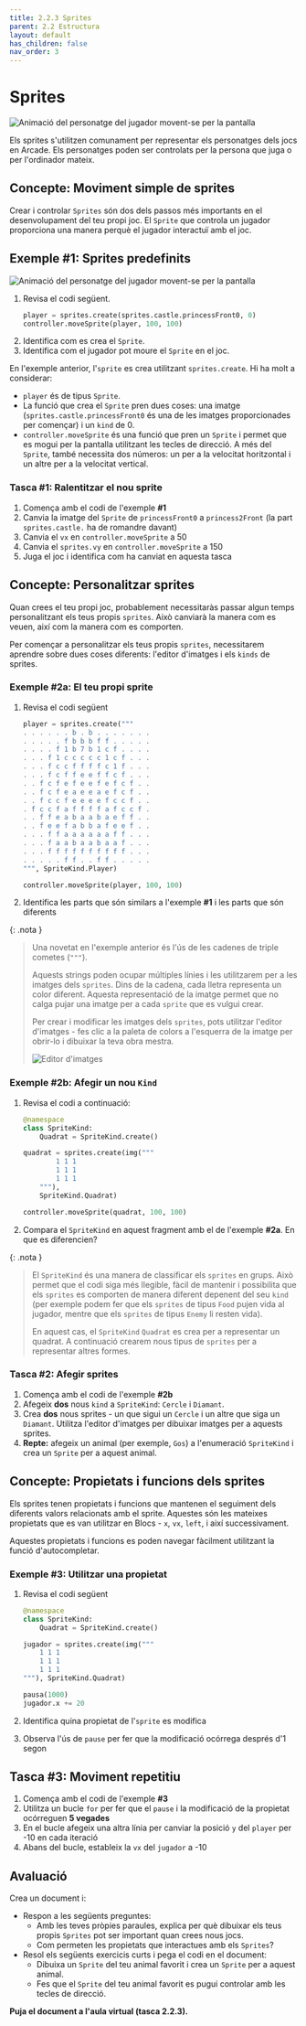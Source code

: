 ```yaml
---
title: 2.2.3 Sprites
parent: 2.2 Estructura
layout: default
has_children: false
nav_order: 3
---
```


# Sprites

![Animació del personatge del jugador movent-se per la pantalla](https://cdn.makecode.com/blob/95f842d0c5da22912859beb919f1f97aa7222125/static/courses/csintro3/structure/sprites.gif)

Els sprites s'utilitzen comunament per representar els personatges dels jocs en Arcade. Els personatges poden ser controlats per la persona que juga o per l'ordinador mateix.

## Concepte: Moviment simple de sprites

Crear i controlar `Sprites` són dos dels passos més importants en el desenvolupament del teu propi joc. El `Sprite` que controla un jugador proporciona una manera perquè el jugador interactuï amb el joc.

## Exemple #1: Sprites predefinits

![Animació del personatge del jugador movent-se per la pantalla](https://cdn.makecode.com/blob/20eef3c42bbbda873d05756b6677476da957678e/static/courses/csintro3/structure/first-player-character.gif)

1. Revisa el codi següent.
   ```python
   player = sprites.create(sprites.castle.princessFront0, 0)
   controller.moveSprite(player, 100, 100)
   ```
2. Identifica com es crea el `Sprite`.
3. Identifica com el jugador pot moure el `Sprite` en el joc.

En l'exemple anterior, l'`sprite` es crea utilitzant `sprites.create`. Hi ha molt a considerar:

- `player` és de tipus `Sprite`.
- La funció que crea el `Sprite` pren dues coses: una imatge (`sprites.castle.princessFront0` és una de les imatges proporcionades per començar) i un `kind` de 0.
- `controller.moveSprite` és una funció que pren un `Sprite` i permet que es mogui per la pantalla utilitzant les tecles de direcció. A més del `Sprite`, també necessita dos números: un per a la velocitat horitzontal i un altre per a la velocitat vertical.

### Tasca #1: Ralentitzar el nou sprite

1. Comença amb el codi de l'exemple **#1**
2. Canvia la imatge del `Sprite` de `princessFront0` a `princess2Front` (la part `sprites.castle.` ha de romandre davant)
3. Canvia el `vx` en `controller.moveSprite` a 50
4. Canvia el `sprites.vy` en `controller.moveSprite` a 150
5. Juga el joc i identifica com ha canviat en aquesta tasca

## Concepte: Personalitzar sprites

Quan crees el teu propi joc, probablement necessitaràs passar algun temps personalitzant els teus propis `sprites`. Això canviarà la manera com es veuen, així com la manera com es comporten.

Per començar a personalitzar els teus propis `sprites`, necessitarem aprendre sobre dues coses diferents: l'editor d'imatges i els `kinds` de sprites.

### Exemple #2a: El teu propi sprite

1. Revisa el codi següent

   ```python
   player = sprites.create("""
   . . . . . . b . b . . . . . . .
   . . . . . f b b b f f . . . . .
   . . . . f 1 b 7 b 1 c f . . . .
   . . . f 1 c c c c c 1 c f . . .
   . . . f c c f f f f c 1 f . . .
   . . . f c f f e e f f c f . . .
   . . f c f e f e e f e f c f . .
   . . f c f e a e e a e f c f . .
   . . f c c f e e e e f c c f . .
   . f c c f a f f f f a f c c f .
   . . f f e a b a a b a e f f . .
   . . f e e f a b b a f e e f . .
   . . . f f a a a a a a f f . . .
   . . . f a a b a a b a a f . . .
   . . . f f f f f f f f f f . . .
   . . . . . f f . . f f . . . . .
   """, SpriteKind.Player)

   controller.moveSprite(player, 100, 100)
   ```

2. Identifica les parts que són similars a l'exemple **#1** i les parts que són diferents

{: .nota }

> Una novetat en l'exemple anterior és l'ús de les cadenes de triple cometes (`"""`).
>
> Aquests strings poden ocupar múltiples línies i les utilitzarem per a les imatges dels `sprites`. Dins de la cadena, cada lletra representa un color diferent. Aquesta representació de la imatge permet que no calga pujar una imatge per a cada `sprite` que es vulgui crear.
>
> Per crear i modificar les imatges dels `sprites`, pots utilitzar l'editor d'imatges - fes clic a la paleta de colors a l'esquerra de la imatge per obrir-lo i dibuixar la teva obra mestra.
>
> ![Editor d'imatges](../../images/editor_imatges_comp.gif)

### Exemple #2b: Afegir un nou `Kind`

1. Revisa el codi a continuació:

   ```python
   @namespace
   class SpriteKind:
       Quadrat = SpriteKind.create()

   quadrat = sprites.create(img("""
           1 1 1
           1 1 1
           1 1 1
       """),
       SpriteKind.Quadrat)

   controller.moveSprite(quadrat, 100, 100)
   ```

2. Compara el `SpriteKind` en aquest fragment amb el de l'exemple **#2a**. En que es diferencien?

{: .nota }

> El `SpriteKind` és una manera de classificar els `sprites` en grups. Això permet que el codi siga més llegible, fàcil de mantenir i possibilita que els `sprites` es comporten de manera diferent depenent del seu `kind` (per exemple podem fer que els `sprites` de tipus `Food` pujen vida al jugador, mentre que els `sprites` de tipus `Enemy` li resten vida).
>
> En aquest cas, el `SpriteKind` `Quadrat` es crea per a representar un quadrat. A continuació crearem nous tipus de `sprites` per a representar altres formes.

### Tasca #2: Afegir sprites

1. Comença amb el codi de l'exemple **#2b**
2. Afegeix **dos** nous `kind` a `SpriteKind`: `Cercle` i `Diamant`.
3. Crea **dos** nous sprites - un que sigui un `Cercle` i un altre que siga un `Diamant`. Utilitza l'editor d'imatges per dibuixar imatges per a aquests sprites.
4. **Repte:** afegeix un animal (per exemple, `Gos`) a l'enumeració `SpriteKind` i crea un `Sprite` per a aquest animal.

## Concepte: Propietats i funcions dels sprites

Els sprites tenen propietats i funcions que mantenen el seguiment dels diferents valors relacionats amb el sprite. Aquestes són les mateixes propietats que es van utilitzar en Blocs - `x`, `vx`, `left`, i així successivament.

Aquestes propietats i funcions es poden navegar fàcilment utilitzant la funció d'autocompletar.

### Exemple #3: Utilitzar una propietat

1. Revisa el codi següent

   ```python
   @namespace
   class SpriteKind:
       Quadrat = SpriteKind.create()

   jugador = sprites.create(img("""
       1 1 1
       1 1 1
       1 1 1
   """), SpriteKind.Quadrat)

   pausa(1000)
   jugador.x += 20
   ```

2. Identifica quina propietat de l'`sprite` es modifica
3. Observa l'ús de `pause` per fer que la modificació ocórrega després d'1 segon

## Tasca #3: Moviment repetitiu

1. Comença amb el codi de l'exemple **#3**
2. Utilitza un bucle `for` per fer que el `pause` i la modificació de la propietat ocórreguen **5 vegades**
3. En el bucle afegeix una altra línia per canviar la posició `y` del `player` per -10 en cada iteració
4. Abans del bucle, estableix la `vx` del `jugador` a -10

## Avaluació

Crea un document i:

- Respon a les següents preguntes:
  - Amb les teves pròpies paraules, explica per què dibuixar els teus propis `Sprites` pot ser important quan crees nous jocs.
  - Com permeten les propietats que interactues amb els `Sprites`?
- Resol els següents exercicis curts i pega el codi en el document:
  - Dibuixa un `Sprite` del teu animal favorit i crea un `Sprite` per a aquest animal.
  - Fes que el `Sprite` del teu animal favorit es pugui controlar amb les tecles de direcció.

**Puja el document a l'aula virtual (tasca 2.2.3).**
